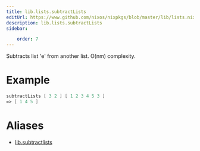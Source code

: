 ```yaml
---
title: lib.lists.subtractLists
editUrl: https://www.github.com/nixos/nixpkgs/blob/master/lib/lists.nix#L1085C19
description: lib.lists.subtractLists
sidebar:

    order: 7
---
```


Subtracts list 'e' from another list. O(nm) complexity.

# Example

```nix
subtractLists [ 3 2 ] [ 1 2 3 4 5 3 ]
=> [ 1 4 5 ]
```


# Aliases

- [lib.subtractlists](/nix-doc-comments/reference/lib/lib-subtractlists)


